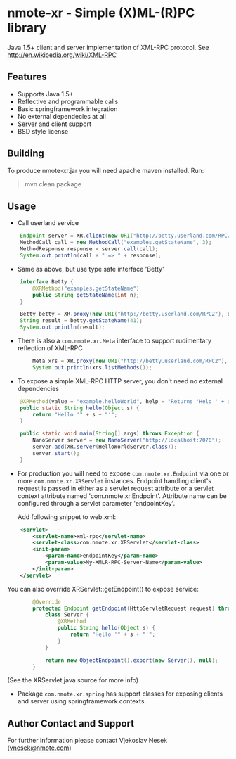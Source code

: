 nmote-xr - Simple (X)ML-(R)PC library
=====================================

Java 1.5+ client and server implementation of XML-RPC protocol.
See http://en.wikipedia.org/wiki/XML-RPC

Features
--------
* Supports Java 1.5+
* Reflective and programmable calls
* Basic springframework integration
* No external dependecies at all
* Server and client support
* BSD style license

Building
--------
To produce nmote-xr.jar you will need apache maven installed. Run:

> mvn clean package

Usage
-----

* Call userland service

```java
	Endpoint server = XR.client(new URI("http://betty.userland.com/RPC2"));
	MethodCall call = new MethodCall("examples.getStateName", 3);
	MethodResponse response = server.call(call);
	System.out.println(call + " => " + response);
```

* Same as above, but use type safe interface 'Betty'

```java
	interface Betty {
		@XRMethod("examples.getStateName")
		public String getStateName(int n);
	}

	Betty betty = XR.proxy(new URI("http://betty.userland.com/RPC2"), Betty.class);
	String result = betty.getStateName(41);
	System.out.println(result);
```

* There is also a `com.nmote.xr.Meta` interface to support rudimentary reflection of XML-RPC

```java
		Meta xrs = XR.proxy(new URI("http://betty.userland.com/RPC2"), Meta.class);
		System.out.println(xrs.listMethods());
```

* To expose a simple XML-RPC HTTP server, you don't need no external dependencies

```java
	@XRMethod(value = "example.helloWorld", help = "Returns 'Helo ' + argument")
	public static String hello(Object s) {
		return "Hello '" + s + "'";
	}

	public static void main(String[] args) throws Exception {
		NanoServer server = new NanoServer("http://localhost:7070");
		server.add(XR.server(HelloWorldServer.class));
		server.start();
	}
```

* For production you will need to expose `com.nmote.xr.Endpoint` via one or  more
  `com.nmote.xr.XRServlet` instances. Endpoint handling client's request is passed
  in either as a servlet request attribute or a servlet context attribute named
  'com.nmote.xr.Endpoint'. Attribute name can be configured through a servlet
  parameter 'endpointKey'.

  Add following snippet to web.xml:

```xml
  	<servlet>
		<servlet-name>xml-rpc</servlet-name>
		<servlet-class>com.nmote.xr.XRServlet</servlet-class>
		<init-param>
			<param-name>endpointKey</param-name>
			<param-value>My-XMLR-RPC-Server-Name</param-value>
		</init-param>
	</servlet>
```

  You can also override XRServlet::getEndpoint() to expose service:

```java
		@Override
		protected Endpoint getEndpoint(HttpServletRequest request) throws ServletException {
			class Server {
				@XRMethod
				public String hello(Object s) {
					return "Hello '" + s + "'";
				}
			}

			return new ObjectEndpoint().export(new Server(), null);
		}
```

  (See the XRServlet.java source for more info)

* Package `com.nmote.xr.spring` has support classes for exposing clients and
  server using springframework contexts.


Author Contact and Support
--------------------------

For further information please contact
Vjekoslav Nesek (vnesek@nmote.com)
